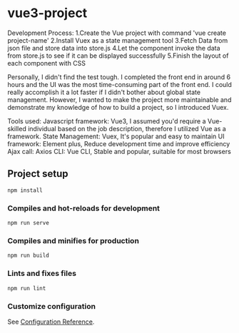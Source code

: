 # vue3-project

Development Process: 
1.Create the Vue project with command 'vue create project-name'
2.Install Vuex as a state management tool
3.Fetch Data from json file and store data into store.js
4.Let the component invoke the data from store.js to see if it can be displayed successfully
5.Finish the layout of each component with CSS
  
Personally, I didn't find the test tough. I completed the front end in around 6 hours and the UI was the most time-consuming part of the front end. I could really accomplish it a lot faster if I didn't bother about global state management. However, I wanted to make the project more maintainable and demonstrate my knowledge of how to build a project, so I introduced Vuex.
  
Tools used:
Javascript framework: Vue3, I assumed you'd require a Vue-skilled individual based on the job description, therefore I utilized Vue as a framework.
State Management: Vuex, It's popular and easy to maintain
UI framework: Element plus, Reduce development time and improve efficiency
Ajax call: Axios
CLI: Vue CLI, Stable and popular, suitable for most browsers
  
## Project setup
```
npm install
```

### Compiles and hot-reloads for development
```
npm run serve
```

### Compiles and minifies for production
```
npm run build
```

### Lints and fixes files
```
npm run lint
```

### Customize configuration
See [Configuration Reference](https://cli.vuejs.org/config/).

